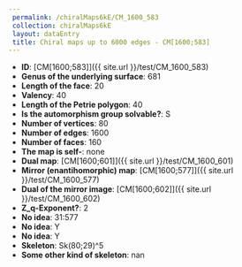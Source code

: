 ```yaml
--- 
 permalink: /chiralMaps6kE/CM_1600_583 
 collection: chiralMaps6kE
 layout: dataEntry
 title: Chiral maps up to 6000 edges - CM[1600;583]
---
```


- **ID**: [CM[1600;583]]({{ site.url }}/test/CM_1600_583)
- **Genus of the underlying surface**: 681
- **Length of the face**: 20
- **Valency**: 40
- **Length of the Petrie polygon**: 40
- **Is the automorphism group solvable?**: S
- **Number of vertices**: 80
- **Number of edges**: 1600
- **Number of faces**: 160
- **The map is self-**: none
- **Dual map**: [CM[1600;601]]({{ site.url }}/test/CM_1600_601)
- **Mirror (enantihomorphic) map**: [CM[1600;577]]({{ site.url }}/test/CM_1600_577)
- **Dual of the mirror image**: [CM[1600;602]]({{ site.url }}/test/CM_1600_602)
- **Z_q-Exponent?**: 2
- **No idea**:  31:577
- **No idea**: Y
- **No idea**: Y
- **Skeleton**: Sk(80;29)^5
- **Some other kind of skeleton**: nan
